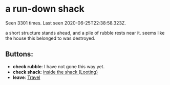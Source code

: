 # a run-down shack

Seen 3301 times. Last seen 2020-06-25T22:38:58.323Z.

a short structure stands ahead, and a pile of rubble rests near it. seems like the house this belonged to was destroyed.

## Buttons:

- **check rubble**: I have not gone this way yet.
- **check shack**: [inside the shack (Looting)](inside-the-shack--Looting--f3a6xw.md)
- **leave**: [Travel](Travel-travel.md)